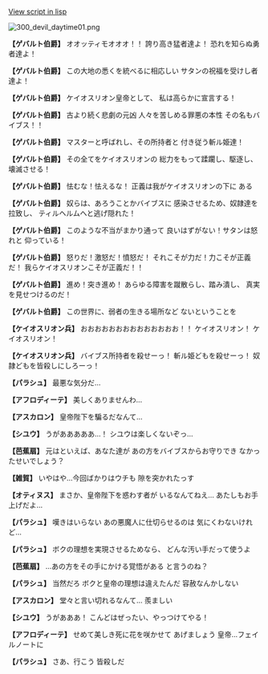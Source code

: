 [View script in lisp](../scripts/110140230.txt)

![300_devil_daytime01.png](../images/backgrounds/300_devil_daytime01.png)

**【ゲバルト伯爵】**
オオッティモオオオ！！
誇り高き猛者達よ！
恐れを知らぬ勇者達よ！

**【ゲバルト伯爵】**
この大地の悉くを統べるに相応しい
サタンの祝福を受けし者達よ！

**【ゲバルト伯爵】**
ケイオスリオン皇帝として、
私は高らかに宣言する！

**【ゲバルト伯爵】**
古より続く悲劇の元凶
人々を苦しめる罪悪の本性
その名もバイブス！！

**【ゲバルト伯爵】**
マスターと呼ばれし、その所持者と
付き従う斬ル姫達！

**【ゲバルト伯爵】**
その全てをケイオスリオンの
総力をもって蹂躙し、駆逐し、
壊滅させる！

**【ゲバルト伯爵】**
怯むな！怯えるな！
正義は我がケイオスリオンの下に
ある

**【ゲバルト伯爵】**
奴らは、あろうことかバイブスに
感染させるため、奴隷達を拉致し、
ティルヘルムへと逃げ隠れた！

**【ゲバルト伯爵】**
このような不当がまかり通って
良いはずがない！サタンは怒れと
仰っている！

**【ゲバルト伯爵】**
怒りだ！激怒だ！憤怒だ！
それこそが力だ！力こそが正義だ！
我らケイオスリオンこそが正義だ！！

**【ゲバルト伯爵】**
進め！突き進め！
あらゆる障害を蹴散らし、踏み潰し、
真実を見せつけるのだ！

**【ゲバルト伯爵】**
この世界に、弱者の生きる場所など
ないということを

**【ケイオスリオン兵】**
おおおおおおおおおおおおおお！！
ケイオスリオン！
ケイオスリオン！

**【ケイオスリオン兵】**
バイブス所持者を殺せーっ！
斬ル姫どもを殺せーっ！
奴隷どもを皆殺しにしろーっ！

**【パラシュ】**
最悪な気分だ…

**【アフロディーテ】**
美しくありませんわ…

**【アスカロン】**
皇帝陛下を騙るだなんて…

**【シユウ】**
うがあああああ…！
シユウは楽しくないぞっ…

**【芭蕉扇】**
元はといえば、あなた達が
あの方をバイブスからお守りでき
なかったせいでしょう？

**【雑賀】**
いやはや…今回ばかりはウチも
隙を突かれたっす

**【オティヌス】**
まさか、皇帝陛下を惑わす者が
いるなんてねえ…
あたしもお手上げだよ…

**【パラシュ】**
嘆きはいらない
あの悪魔人に仕切らせるのは
気にくわないけれど…

**【パラシュ】**
ボクの理想を実現させるためなら、
どんな汚い手だって使うよ

**【芭蕉扇】**
…あの方をその手にかける覚悟がある
と言うのね？

**【パラシュ】**
当然だろ
ボクと皇帝の理想は違えたんだ
容赦なんかしない

**【アスカロン】**
堂々と言い切れるなんて…
羨ましい

**【シユウ】**
うがあああ！
こんどはぜったい、やっつけてやる！

**【アフロディーテ】**
せめて美しき死に花を咲かせて
あげましょう
皇帝…フェイルノートに

**【パラシュ】**
さあ、行こう
皆殺しだ